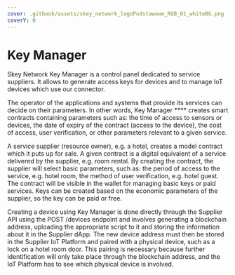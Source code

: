 ```yaml
---
cover: .gitbook/assets/skey_network_logoPodstawowe_RGB_01_whiteBG.png
coverY: 0
---
```


# Key Manager

Skey Network Key Manager is a control panel dedicated to service suppliers. It allows to generate access keys for devices and to manage IoT devices which use our connector.

The operator of the applications and systems that provide its services can decide on their parameters. In other words, Key Manager **** creates smart contracts containing parameters such as: the time of access to sensors or devices, the date of expiry of the contract (access to the device), the cost of access, user verification, or other parameters relevant to a given service.

A service supplier (resource owner), e.g. a hotel, creates a model contract which it puts up for sale. A given contract is a digital equivalent of a service delivered by the supplier, e.g. room rental. By creating the contract, the supplier will select basic parameters, such as: the period of access to the service, e.g. hotel room, the method of user verification, e.g. hotel guest. The contract will be visible in the wallet for managing basic keys or paid services. Keys can be created based on the economic parameters of the supplier, so the key can be paid or free.

Creating a device using Key Manager is done directly through the Supplier API using the POST /devices endpoint and involves generating a blockchain address, uploading the appropriate script to it and storing the information about it in the Supplier dApp. The new device address must then be stored in the Supplier IoT Platform and paired with a physical device, such as a lock on a hotel room door. This pairing is necessary because further identification will only take place through the blockchain address, and the IoT Platform has to see which physical device is involved.
